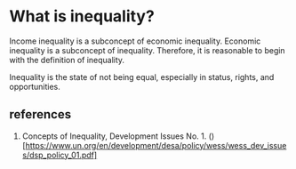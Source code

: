 # What is inequality?

Income inequality is a subconcept of economic inequality.
Economic inequality is a subconcept of inequality.
Therefore, it is reasonable to begin with the definition of inequality.

Inequality is the state of not being equal, especially in status, rights, and opportunities.


## references
1. Concepts of Inequality, Development Issues No. 1. ()[https://www.un.org/en/development/desa/policy/wess/wess_dev_issues/dsp_policy_01.pdf]
